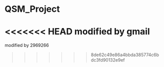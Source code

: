 # QSM_Project

<<<<<<< HEAD
modified by gmail
=======
modified by 2969266
>>>>>>> 8de62c49e86a4bbda385774c6bdc3fd90132e9ef
